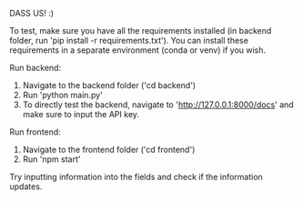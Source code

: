 DASS US! :)

To test, make sure you have all the requirements installed (in backend folder, run 'pip install -r requirements.txt'). You can install these requirements in a separate environment (conda or venv) if you wish.

Run backend:

1. Navigate to the backend folder ('cd backend')
2. Run 'python main.py'
3. To directly test the backend, navigate to 'http://127.0.0.1:8000/docs' and make sure to input the API key.

Run frontend:

1. Navigate to the frontend folder ('cd frontend')
2. Run 'npm start'

Try inputting information into the fields and check if the information updates.
